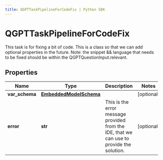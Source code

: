 ```yaml
---
title: QGPTTaskPipelineForCodeFix | Python SDK
---
```


# QGPTTaskPipelineForCodeFix

This task is for fixing a bit of code.  This is a class so that we can add optional properties in the future.  Note: the snippet && language that needs to be fixed should be within the QGPTQuestionInput.relevant.

## Properties

Name | Type | Description | Notes
------------ | ------------- | ------------- | -------------
**var_schema** | [**EmbeddedModelSchema**](EmbeddedModelSchema) |  | [optional] 
**error** | **str** | This is the error message provided from the IDE, that we can use to provide the solution. | [optional] 



